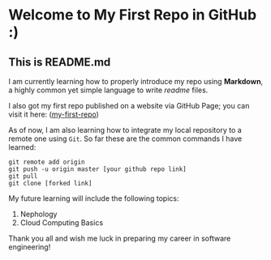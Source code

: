 # Welcome to My First Repo in GitHub :)

## This is README.md

I am currently learning how to properly introduce my repo using **Markdown**, a highly common yet simple language to write *readme* files.

I also got my first repo published on a website via GitHub Page; you can visit it here:
([my-first-repo](https://dkevin77.github.io/my-first-repo/))

As of now, I am also learning how to integrate my local repository to a remote one using `Git`. So far these are the common commands I have learned:

```
git remote add origin
git push -u origin master [your github repo link]
git pull
git clone [forked link]
```

My future learning will include the following topics:
1. Nephology
2. Cloud Computing Basics

Thank you all and wish me luck in preparing my career in software engineering!
